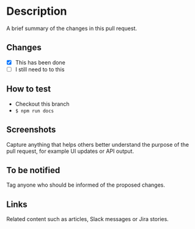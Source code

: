 # Description

A brief summary of the changes in this pull request.

## Changes

- [x] This has been done
- [ ] I still need to to this

## How to test

- Checkout this branch
- `$ npm run docs`

## Screenshots

Capture anything that helps others better understand the purpose of the pull request, for example UI updates or API output.

## To be notified

Tag anyone who should be informed of the proposed changes.

## Links

Related content such as articles, Slack messages or Jira stories.
